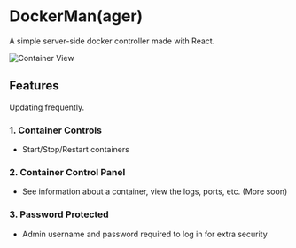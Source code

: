 # DockerMan(ager)

A simple server-side docker controller made with React. 

![Container View](https://i.imgur.com/ri6RXxo.png)

## Features

Updating frequently.

### 1. Container Controls

- Start/Stop/Restart containers

### 2. Container Control Panel

- See information about a container, view the logs, ports, etc. (More soon)

### 3. Password Protected

- Admin username and password required to log in for extra security
